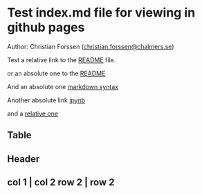 # Test index.md file for viewing in github pages
Author: Christian Forssen (christian.forssen@chalmers.se)

Test a relative link to the [README](README.md) file.

or an absolute one to the [README](https://github.com/physics-chalmers/spectral-lines-christians-team/blob/master/README.md)

And an absolute one [markdown syntax](https://help.github.com/en/articles/basic-writing-and-formatting-syntax)

Another absolute link
[ipynb](https://github.com/physics-chalmers/spectral-lines-christians-team/blob/master/Forssen_lecture1.ipynb)

and a [relative one](Forssen_lecture1.ipynb)

Table
---
Header
---
col 1 | col 2
row 2 | row 2
---
